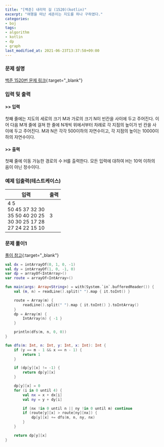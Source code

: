 ```yaml
---
title: "[백준] 내리막 길 (1520)(kotlin)"
excerpt: "여행을 떠난 세준이는 지도를 하나 구하였다."
categories:
- boj
tags:
- algorithm
- kotlin
- dp
- graph
last_modified_at: 2021-06-23T13:37:58+09:00
---
```



### 문제 설명
[백준 1520번 문제 링크](https://www.acmicpc.net/problem/1520#description){:target="_blank"}




### 입력 및 출력
#### >> 입력
첫째 줄에는 지도의 세로의 크기 M과 가로의 크기 N이 빈칸을 사이에 두고 주어진다. 이어 다음 M개 줄에 걸쳐 한 줄에 N개씩 위에서부터 차례로 각 지점의 높이가 빈 칸을 사이에 두고 주어진다. M과 N은 각각 500이하의 자연수이고, 각 지점의 높이는 10000이하의 자연수이다.



#### >> 출력
첫째 줄에 이동 가능한 경로의 수 H를 출력한다. 모든 입력에 대하여 H는 10억 이하의 음이 아닌 정수이다.





### 예제 입출력(테스트케이스)


|입력|출력|
|-----|------|
|4 5<br>50 45 37 32 30<br>35 50 40 20 25<br>30 30 25 17 28<br>27 24 22 15 10|3|




### 문제 풀이1
[풀이 참고](https://steady-coding.tistory.com/142){:target="_blank"}
```kotlin
val dx = intArrayOf(0, 1, 0, -1)
val dy = intArrayOf(1, 0, -1, 0)
var dp = arrayOf<IntArray>()
var route = arrayOf<IntArray>()

fun main(args: Array<String>) = with(System.`in`.bufferedReader()) {
    val (m, n) = readLine().split(" ").map { it.toInt() }

    route = Array(m) {
        readLine().split(" ").map { it.toInt() }.toIntArray()
    }
    dp = Array(m) {
        IntArray(n) { -1 }
    }

    println(dfs(m, n, 0, 0))
}

fun dfs(m: Int, n: Int, y: Int, x: Int): Int {
    if (y == m - 1 && x == n - 1) {
        return 1
    }

    if (dp[y][x] != -1) {
        return dp[y][x]
    }

    dp[y][x] = 0
    for (i in 0 until 4) {
        val nx = x + dx[i]
        val ny = y + dy[i]

        if (nx !in 0 until n || ny !in 0 until m) continue
        if (route[y][x] > route[ny][nx]) {
            dp[y][x] += dfs(m, n, ny, nx)
        }
    }

    return dp[y][x]
}
```